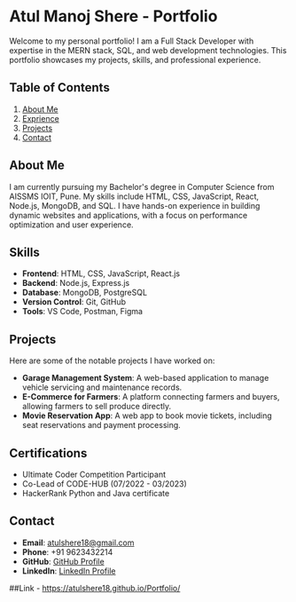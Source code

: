 
# Atul Manoj Shere - Portfolio

Welcome to my personal portfolio! I am a Full Stack Developer with expertise in the MERN stack, SQL, and web development technologies. This portfolio showcases my projects, skills, and professional experience.

## Table of Contents
1. [About Me](#about-me)
2. [Exprience](#skills)
3. [Projects](#projects)
5. [Contact](#contact)

## About Me
I am currently pursuing my Bachelor's degree in Computer Science from AISSMS IOIT, Pune. My skills include HTML, CSS, JavaScript, React, Node.js, MongoDB, and SQL. I have hands-on experience in building dynamic websites and applications, with a focus on performance optimization and user experience.

## Skills
- **Frontend**: HTML, CSS, JavaScript, React.js
- **Backend**: Node.js, Express.js
- **Database**: MongoDB, PostgreSQL
- **Version Control**: Git, GitHub
- **Tools**: VS Code, Postman, Figma

## Projects
Here are some of the notable projects I have worked on:
- **Garage Management System**: A web-based application to manage vehicle servicing and maintenance records.
- **E-Commerce for Farmers**: A platform connecting farmers and buyers, allowing farmers to sell produce directly.
- **Movie Reservation App**: A web app to book movie tickets, including seat reservations and payment processing.

## Certifications
- Ultimate Coder Competition Participant
- Co-Lead of CODE-HUB (07/2022 - 03/2023)
- HackerRank Python and Java certificate

## Contact
- **Email**: atulshere18@gmail.com
- **Phone**: +91 9623432214
- **GitHub**: [GitHub Profile](https://github.com/atulmanoj)
- **LinkedIn**: [LinkedIn Profile](https://www.linkedin.com/in/atulmanoj/)


##Link - https://atulshere18.github.io/Portfolio/
